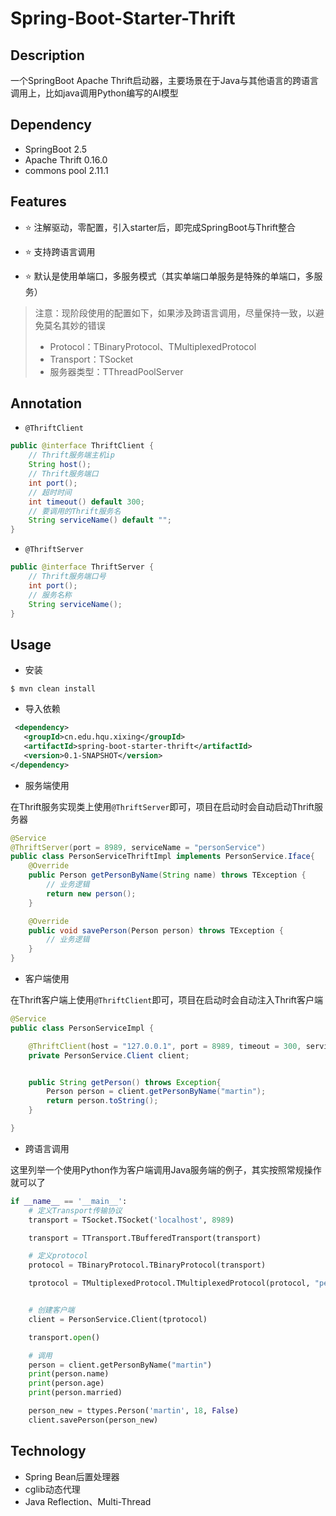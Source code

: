 # Spring-Boot-Starter-Thrift

## Description

一个SpringBoot Apache Thrift启动器，主要场景在于Java与其他语言的跨语言调用上，比如java调用Python编写的AI模型


## Dependency

- SpringBoot 2.5
- Apache Thrift 0.16.0
- commons pool 2.11.1

## Features

- ⭐️ 注解驱动，零配置，引入starter后，即完成SpringBoot与Thrift整合

- ⭐️ 支持跨语言调用

- ⭐️ 默认是使用单端口，多服务模式（其实单端口单服务是特殊的单端口，多服务）

> 注意：现阶段使用的配置如下，如果涉及跨语言调用，尽量保持一致，以避免莫名其妙的错误
> 
> - Protocol：TBinaryProtocol、TMultiplexedProtocol
> - Transport：TSocket
> - 服务器类型：TThreadPoolServer


## Annotation

- `@ThriftClient`

```java
public @interface ThriftClient {
    // Thrift服务端主机ip
    String host();
    // Thrift服务端口
    int port();
    // 超时时间
    int timeout() default 300;
    // 要调用的Thrift服务名
    String serviceName() default "";
}
```

- `@ThriftServer`

```java
public @interface ThriftServer {
    // Thrift服务端口号
    int port();
    // 服务名称
    String serviceName();
}
```

## Usage

- 安装

```shell
$ mvn clean install
```

- 导入依赖

```xml
 <dependency>
   <groupId>cn.edu.hqu.xixing</groupId>
   <artifactId>spring-boot-starter-thrift</artifactId>
   <version>0.1-SNAPSHOT</version>
</dependency>
```

- 服务端使用

在Thrift服务实现类上使用`@ThriftServer`即可，项目在启动时会自动启动Thrift服务器

```java
@Service
@ThriftServer(port = 8989, serviceName = "personService")
public class PersonServiceThriftImpl implements PersonService.Iface{
    @Override
    public Person getPersonByName(String name) throws TException {
        // 业务逻辑
        return new person();
    }

    @Override
    public void savePerson(Person person) throws TException {
        // 业务逻辑
    }
}
```

- 客户端使用

在Thrift客户端上使用`@ThriftClient`即可，项目在启动时会自动注入Thrift客户端

```java
@Service
public class PersonServiceImpl {

    @ThriftClient(host = "127.0.0.1", port = 8989, timeout = 300, serviceName = "personService")
    private PersonService.Client client;


    public String getPerson() throws Exception{
        Person person = client.getPersonByName("martin");
        return person.toString();
    }

}
```

- 跨语言调用

这里列举一个使用Python作为客户端调用Java服务端的例子，其实按照常规操作就可以了

```python
if __name__ == '__main__':
    # 定义Transport传输协议
    transport = TSocket.TSocket('localhost', 8989)

    transport = TTransport.TBufferedTransport(transport)

    # 定义protocol
    protocol = TBinaryProtocol.TBinaryProtocol(transport)

    tprotocol = TMultiplexedProtocol.TMultiplexedProtocol(protocol, "personService")


    # 创建客户端
    client = PersonService.Client(tprotocol)

    transport.open()

    # 调用
    person = client.getPersonByName("martin")
    print(person.name)
    print(person.age)
    print(person.married)

    person_new = ttypes.Person('martin', 18, False)
    client.savePerson(person_new)
```

## Technology

- Spring Bean后置处理器
- cglib动态代理
- Java Reflection、Multi-Thread

